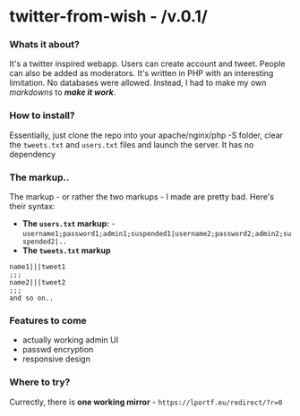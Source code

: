 # twitter-from-wish - /v.0.1/
### Whats it about?
It's a twitter inspired webapp. Users can create account and tweet.
People can also be added as moderators. It's written in PHP with an interesting limitation.
No databases were allowed. Instead, I had to make my own *markdowns* to ***make it work***.
### How to install?
Essentially, just clone the repo into your apache/nginx/php -S folder, clear the `tweets.txt` and `users.txt` files and launch the server. It has no dependency
### The markup..
The markup - or rather the two markups - I made are pretty bad. Here's their syntax:<br>
- **The `users.txt` markup:** - `username1;password1;admin1;suspended1|username2;password2;admin2;suspended2|..`
- **The `tweets.txt` markup** 
```
name1|||tweet1
;;;
name2|||tweet2
;;;
and so on..
```
### Features to come
- actually working admin UI
- passwd encryption
- responsive design

### Where to try?
Currectly, there is **one working mirror** - `https://lportf.eu/redirect/?r=0`
